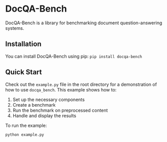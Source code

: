 # DocQA-Bench

DocQA-Bench is a library for benchmarking document question-answering systems.

## Installation

You can install DocQA-Bench using pip:
`pip install docqa-bench`

## Quick Start

Check out the `example.py` file in the root directory for a demonstration of how to use `docqa_bench`. This example shows how to:

1. Set up the necessary components
2. Create a benchmark
3. Run the benchmark on preprocessed content
4. Handle and display the results

To run the example:

```bash
python example.py
